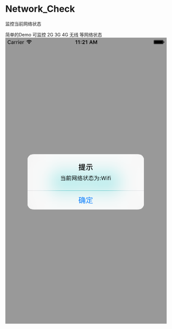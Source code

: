 # Network_Check
监控当前网络状态

简单的Demo 可监控 2G 3G 4G 无线 等网络状态
![](http://github.com/shiyonghui/Network_Check/raw/master/1.png)
